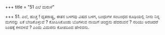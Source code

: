 +++
title = "51 ಎಲೆ ಮರುಳೆ"

+++
51. ಎಲೆ, ಹುಚ್ಚ ! ಧೃತರಾಷ್ಟ್ರ, ಈತನ ಬಳಗವು ವಿಷದ ಬಳಗ, ಬಂಧುಗಳ ಸಂಬಂಧದ ರೂಢಿಯಲ್ಲಿ ನೀನು ನಿನ್ನ ಮಗನನ್ನು ಏಕೆ ಬೇಡಿಕೊಳ್ಳುವೆ ? ಕೋಪಿಸಿಕೊಂಡು ಬೊಗಳುವ ನಾಯಿಗೆ ಚಂದ್ರನು ಹೆದರುವನೆ ? ನರಿಯು ಅರಚಿದರೆ ಸಿಂಹಕ್ಕೆ ಕಳವಳವೆ ? ಎಂದು ವಿದುರನು ಕೋಪದಿಂದ ಹೇಳಿದನು.